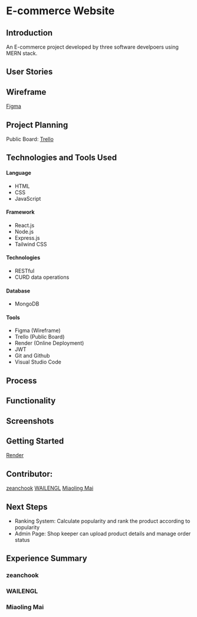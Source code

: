 # E-commerce Website

## Introduction

An E-commerce project developed by three software develpoers using MERN stack.

## User Stories

## Wireframe

[Figma](https://www.figma.com/board/fIRZaoCQJYpwJFw0BRjjk4/Project-3%3A-3D-Printing-Ecom-Site?node-id=0-1&t=9kn4G5qkOHLvyo00-0)

## Project Planning

Public Board: [Trello](https://trello.com/b/8imCDxxA/project-3)

## Technologies and Tools Used

#### Language

- HTML
- CSS
- JavaScript

#### Framework

- React.js
- Node.js
- Express.js
- Tailwind CSS

#### Technologies

- RESTful
- CURD data operations

#### Database

- MongoDB

#### Tools

- Figma (Wireframe)
- Trello (Public Board)
- Render (Online Deployment)
- JWT
- Git and Github
- Visual Studio Code

## Process

## Functionality

## Screenshots

## Getting Started

[Render](https://p3-2g7d.onrender.com/)

## Contributor:

[zeanchook](https://github.com/zeanchook)
[WAILENGL](https://github.com/WAILENGL)
[Miaoling Mai](https://github.com/MollyMai99)

## Next Steps

- Ranking System: Calculate popularity and rank the product according to popularity
- Admin Page: Shop keeper can upload product details and manage order status

## Experience Summary

<!-- Share the experience:
☐ What was your biggest challenge? (besides Team Git Workflow)

☐ What are your key learnings/takeaways? -->

### zeanchook

### WAILENGL

### Miaoling Mai
